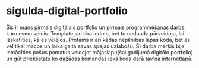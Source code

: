 # sigulda-digital-portfolio

Šis ir mans pirmais digitālais portfolio un pirmais programmēšanas darbs, kuru esmu veicis.
Template jau tika iedots, bet to nedaudz pārveidoju, lai izskatīties, kā es vēlējos. Protams ir arī kādas nepilnības lapas kodā, bet es vēl tikai mācos un laika gaitā savas spējas uzlabošu.
Šī darba mērķis bija iemācīties pašus pamatus veidojot mājaslapu(šai gadijumā digitālo portfolio) un gūt priekšstatu ko dažādas komandas iekš koda darā tav'qa internetlapā.
